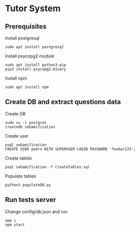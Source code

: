 # Tutor System

## Prerequisites

Install postgresql

```
sudo apt install postgresql
```

Install psycopg2 module

```
sudo apt install python3-pip
pip3 install psycopg2-binary
```

Install npm

```
sudo apt install npm
```

## Create DB and extract questions data


Create DB
```
sudo su -l postgres
createdb seGamification
```

Create user
```
psql seGamification
CREATE USER pedro WITH SUPERUSER LOGIN PASSWORD 'foobar123';
```

Create tables
```
psql seGamification -f CreateTables.sql
```
 
Populate tables
```
python3 populateDB.py
```

## Run tests server

Change config/db.json and run
```
npm i
npm start
```
